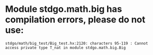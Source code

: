 # Module stdgo.math.big has compilation errors, please do not use:
```
stdgo/math/big_test/Big_test.hx:2120: characters 95-119 : Cannot access private type T_nat in module stdgo.math.big.Big

```

